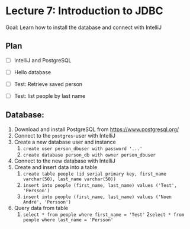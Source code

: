# Lecture 7: Introduction to JDBC

Goal: Learn how to install the database and connect with IntelliJ

## Plan

* [ ] IntelliJ and PostgreSQL
* [ ] Hello database
* [ ] Test: Retrieve saved person
* [ ] Test: list people by last name


## Database:

1. Download and install PostgreSQL from https://www.postgresql.org/
2. Connect to the `postgres`-user with IntelliJ
3. Create a new database user and instance
   1. `create user person_dbuser with password '...'`
   2. `create database person_db with owner person_dbuser`
4. Connect to the new database with IntelliJ
5. Create and insert data into a table
   1. `create table people (id serial primary key, first_name varchar(50), last_name varchar(50))`
   2. `insert into people (first_name, last_name) values ('Test', 'Persson')`
   3. `insert into people (first_name, last_name) values ('Noen André', 'Persson')`
6. Query data from table
   1. `select * from people where first_name = 'Test'`
   2`select * from people where last_name = 'Persson'`
